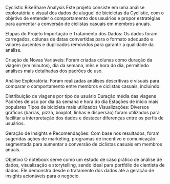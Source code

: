 Cyclistic BikeShare Analysis
Este projeto consiste em uma análise exploratória e visual dos dados de aluguel de bicicletas da Cyclistic, com o objetivo de entender o comportamento dos usuários e propor estratégias para aumentar a conversão de ciclistas casuais em membros anuais.

Etapas do Projeto
Importação e Tratamento dos Dados:
Os dados foram carregados, colunas de datas convertidas para o formato adequado e valores ausentes e duplicados removidos para garantir a qualidade da análise.

Criação de Novas Variáveis:
Foram criadas colunas como duração da viagem (em minutos), dia da semana, mês e hora do dia, permitindo análises mais detalhadas dos padrões de uso.

Análise Exploratória:
Foram realizadas análises descritivas e visuais para comparar o comportamento entre membros e ciclistas casuais, incluindo:

Distribuição de viagens por tipo de usuário
Duração média das viagens
Padrões de uso por dia da semana e hora do dia
Estações de início mais populares
Tipos de bicicleta mais utilizados
Visualizações:
Diversos gráficos (barras, pizza, boxplot, linhas e dispersão) foram utilizados para facilitar a interpretação dos dados e destacar diferenças entre os perfis de usuários.

Geração de Insights e Recomendações:
Com base nos resultados, foram sugeridas ações de marketing, programas de incentivo e comunicação segmentada para aumentar a conversão de ciclistas casuais em membros anuais.

Objetivo
O notebook serve como um estudo de caso prático de análise de dados, visualização e storytelling, sendo ideal para portfólio de cientista de dados. Ele demonstra desde o tratamento dos dados até a geração de insights acionáveis para o negócio.
